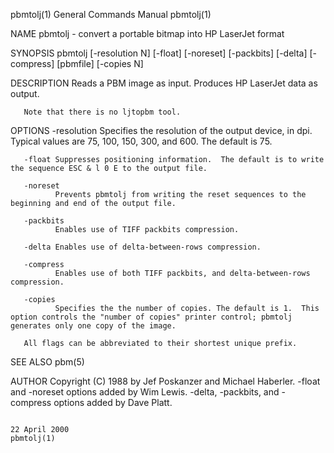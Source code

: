 pbmtolj(1)                                                                              General Commands Manual                                                                             pbmtolj(1)

NAME
       pbmtolj - convert a portable bitmap into HP LaserJet format

SYNOPSIS
       pbmtolj [-resolution N] [-float] [-noreset] [-packbits] [-delta] [-compress] [pbmfile] [-copies N]

DESCRIPTION
       Reads a PBM image as input.  Produces HP LaserJet data as output.

       Note that there is no ljtopbm tool.

OPTIONS
       -resolution
              Specifies the resolution of the output device, in dpi.  Typical values are 75, 100, 150, 300, and 600.  The default is 75.

       -float Suppresses positioning information.  The default is to write the sequence ESC & l 0 E to the output file.

       -noreset
              Prevents pbmtolj from writing the reset sequences to the beginning and end of the output file.

       -packbits
              Enables use of TIFF packbits compression.

       -delta Enables use of delta-between-rows compression.

       -compress
              Enables use of both TIFF packbits, and delta-between-rows compression.

       -copies
              Specifies the the number of copies. The default is 1.  This option controls the "number of copies" printer control; pbmtolj generates only one copy of the image.

       All flags can be abbreviated to their shortest unique prefix.

SEE ALSO
       pbm(5)

AUTHOR
       Copyright (C) 1988 by Jef Poskanzer and Michael Haberler.  -float and -noreset options added by Wim Lewis.  -delta, -packbits, and -compress options added by Dave Platt.

                                                                                             22 April 2000                                                                                  pbmtolj(1)
